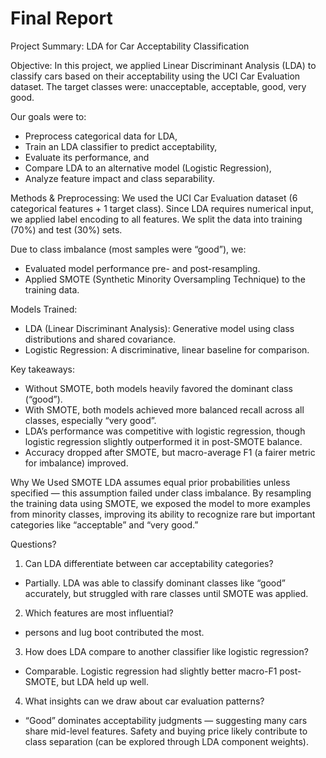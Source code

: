 # Final Report

Project Summary: LDA for Car Acceptability Classification

Objective: In this project, we applied Linear Discriminant Analysis (LDA) to classify cars based on their acceptability using the UCI Car Evaluation dataset. The target classes were: unacceptable, acceptable, good,
very good.

Our goals were to:

- Preprocess categorical data for LDA,
- Train an LDA classifier to predict acceptability,
- Evaluate its performance, and
- Compare LDA to an alternative model (Logistic Regression),
- Analyze feature impact and class separability.

Methods & Preprocessing:
We used the UCI Car Evaluation dataset (6 categorical features + 1 target class). Since LDA requires numerical input, we applied label encoding to all features. We split the data into training (70%) and test (30%) sets.

Due to class imbalance (most samples were “good”), we:

- Evaluated model performance pre- and post-resampling.
- Applied SMOTE (Synthetic Minority Oversampling Technique) to the training data.

Models Trained:

- LDA (Linear Discriminant Analysis): Generative model using class distributions and shared covariance.
- Logistic Regression: A discriminative, linear baseline for comparison.

Key takeaways:

- Without SMOTE, both models heavily favored the dominant class (“good”).
- With SMOTE, both models achieved more balanced recall across all classes, especially “very good”.
- LDA’s performance was competitive with logistic regression, though logistic regression slightly outperformed it in post-SMOTE balance.
- Accuracy dropped after SMOTE, but macro-average F1 (a fairer metric for imbalance) improved.

Why We Used SMOTE
LDA assumes equal prior probabilities unless specified — this assumption failed under class imbalance. By resampling the training data using SMOTE, we exposed the model to more examples from minority classes, improving its ability to recognize rare but important categories like “acceptable” and “very good.”

Questions?

1. Can LDA differentiate between car acceptability categories?

- Partially. LDA was able to classify dominant classes like “good” accurately, but struggled with rare classes until SMOTE was applied.

2. Which features are most influential?

- persons and lug boot contributed the most.

3. How does LDA compare to another classifier like logistic regression?

- Comparable. Logistic regression had slightly better macro-F1 post-SMOTE, but LDA held up well.

4. What insights can we draw about car evaluation patterns?

- “Good” dominates acceptability judgments — suggesting many cars share mid-level features. Safety and buying price likely contribute to class separation (can be explored through LDA component weights).
